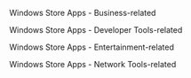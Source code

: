 Windows Store Apps - Business-related 


Windows Store Apps - Developer Tools-related


Windows Store Apps - Entertainment-related


Windows Store Apps - Network Tools-related


